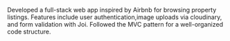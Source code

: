 
Developed a full-stack web app inspired by Airbnb for browsing property listings. Features include user authentication,image uploads via cloudinary, and form validation with Joi. Followed the MVC pattern for a well-organized code structure.
